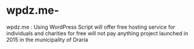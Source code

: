 wpdz.me-
========

wpdz.me : Using WordPress Script will offer free hosting service for individuals and charities for free will not pay anything project launched in 2015 in the municipality of Draria
